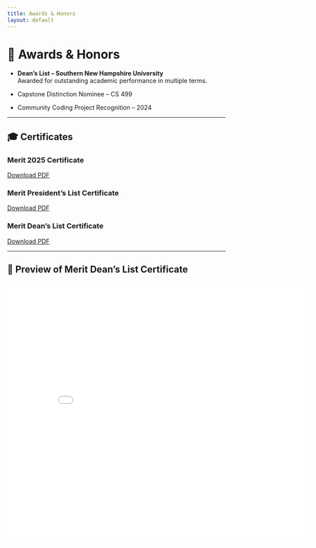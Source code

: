 ```yaml
---
title: Awards & Honors
layout: default
---
```


# 🏅 Awards & Honors

- **Dean’s List – Southern New Hampshire University**  
  Awarded for outstanding academic performance in multiple terms.

- Capstone Distinction Nominee – CS 499

- Community Coding Project Recognition – 2024

---

## 🎓 Certificates

### Merit 2025 Certificate  
[Download PDF](assets/Merit2025.pdf)

### Merit President’s List Certificate  
[Download PDF](assets/Merit%20presidentlist.pdf)

### Merit Dean’s List Certificate  
[Download PDF](assets/Merit%20Deans%20list.pdf)

---

## 📄 Preview of Merit Dean’s List Certificate

<embed src="assets/Merit%20Deans%20list.pdf" width="700" height="600" type="application/pdf" />

